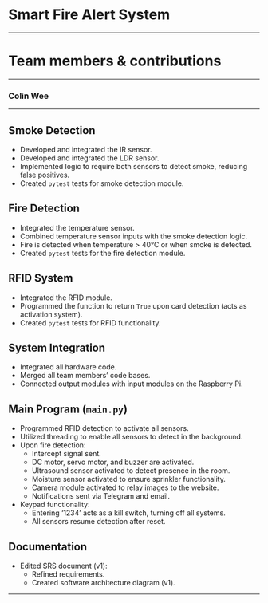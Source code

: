 # Smart Fire Alert System



---


# Team members & contributions



---

### Colin Wee


---
## Smoke Detection
- Developed and integrated the IR sensor.
- Developed and integrated the LDR sensor.
- Implemented logic to require both sensors to detect smoke, reducing false positives.
- Created `pytest` tests for smoke detection module.

## Fire Detection
- Integrated the temperature sensor.
- Combined temperature sensor inputs with the smoke detection logic.
- Fire is detected when temperature > 40°C or when smoke is detected.
- Created `pytest` tests for the fire detection module.

## RFID System
- Integrated the RFID module.
- Programmed the function to return `True` upon card detection (acts as activation system).
- Created `pytest` tests for RFID functionality.

## System Integration
- Integrated all hardware code.
- Merged all team members’ code bases.
- Connected output modules with input modules on the Raspberry Pi.

## Main Program (`main.py`)
- Programmed RFID detection to activate all sensors.
- Utilized threading to enable all sensors to detect in the background.
- Upon fire detection:
  - Intercept signal sent.
  - DC motor, servo motor, and buzzer are activated.
  - Ultrasound sensor activated to detect presence in the room.
  - Moisture sensor activated to ensure sprinkler functionality.
  - Camera module activated to relay images to the website.
  - Notifications sent via Telegram and email.
- Keypad functionality:
  - Entering ‘1234’ acts as a kill switch, turning off all systems.
  - All sensors resume detection after reset.

## Documentation
- Edited SRS document (v1):
  - Refined requirements.
  - Created software architecture diagram (v1).

---
